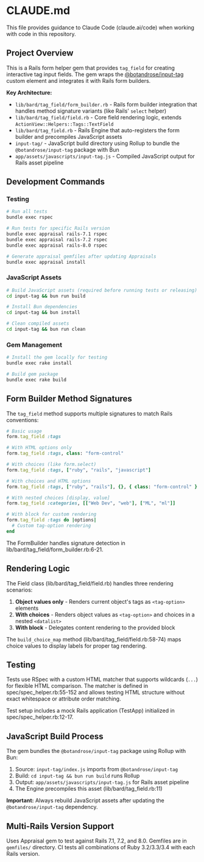 # CLAUDE.md

This file provides guidance to Claude Code (claude.ai/code) when working with code in this repository.

## Project Overview

This is a Rails form helper gem that provides `tag_field` for creating interactive tag input fields. The gem wraps the [@botandrose/input-tag](https://github.com/botandrose/input-tag) custom element and integrates it with Rails form builders.

**Key Architecture:**
- `lib/bard/tag_field/form_builder.rb` - Rails form builder integration that handles method signature variants (like Rails' `select` helper)
- `lib/bard/tag_field/field.rb` - Core field rendering logic, extends `ActionView::Helpers::Tags::TextField`
- `lib/bard/tag_field.rb` - Rails Engine that auto-registers the form builder and precompiles JavaScript assets
- `input-tag/` - JavaScript build directory using Rollup to bundle the `@botandrose/input-tag` package with Bun
- `app/assets/javascripts/input-tag.js` - Compiled JavaScript output for Rails asset pipeline

## Development Commands

### Testing
```bash
# Run all tests
bundle exec rspec

# Run tests for specific Rails version
bundle exec appraisal rails-7.1 rspec
bundle exec appraisal rails-7.2 rspec
bundle exec appraisal rails-8.0 rspec

# Generate appraisal gemfiles after updating Appraisals
bundle exec appraisal install
```

### JavaScript Assets
```bash
# Build JavaScript assets (required before running tests or releasing)
cd input-tag && bun run build

# Install Bun dependencies
cd input-tag && bun install

# Clean compiled assets
cd input-tag && bun run clean
```

### Gem Management
```bash
# Install the gem locally for testing
bundle exec rake install

# Build gem package
bundle exec rake build
```

## Form Builder Method Signatures

The `tag_field` method supports multiple signatures to match Rails conventions:

```ruby
# Basic usage
form.tag_field :tags

# With HTML options only
form.tag_field :tags, class: "form-control"

# With choices (like form.select)
form.tag_field :tags, ["ruby", "rails", "javascript"]

# With choices and HTML options
form.tag_field :tags, ["ruby", "rails"], {}, { class: "form-control" }

# With nested choices [display, value]
form.tag_field :categories, [["Web Dev", "web"], ["ML", "ml"]]

# With block for custom rendering
form.tag_field :tags do |options|
  # Custom tag-option rendering
end
```

The FormBuilder handles signature detection in lib/bard/tag_field/form_builder.rb:6-21.

## Rendering Logic

The Field class (lib/bard/tag_field/field.rb) handles three rendering scenarios:

1. **Object values only** - Renders current object's tags as `<tag-option>` elements
2. **With choices** - Renders object values as `<tag-option>` and choices in a nested `<datalist>`
3. **With block** - Delegates content rendering to the provided block

The `build_choice_map` method (lib/bard/tag_field/field.rb:58-74) maps choice values to display labels for proper tag rendering.

## Testing

Tests use RSpec with a custom HTML matcher that supports wildcards (`...`) for flexible HTML comparison. The matcher is defined in spec/spec_helper.rb:55-152 and allows testing HTML structure without exact whitespace or attribute order matching.

Test setup includes a mock Rails application (TestApp) initialized in spec/spec_helper.rb:12-17.

## JavaScript Build Process

The gem bundles the `@botandrose/input-tag` package using Rollup with Bun:
1. Source: `input-tag/index.js` imports from `@botandrose/input-tag`
2. Build: `cd input-tag && bun run build` runs Rollup
3. Output: `app/assets/javascripts/input-tag.js` for Rails asset pipeline
4. The Engine precompiles this asset (lib/bard/tag_field.rb:11)

**Important:** Always rebuild JavaScript assets after updating the `@botandrose/input-tag` dependency.

## Multi-Rails Version Support

Uses Appraisal gem to test against Rails 7.1, 7.2, and 8.0. Gemfiles are in `gemfiles/` directory. CI tests all combinations of Ruby 3.2/3.3/3.4 with each Rails version.
